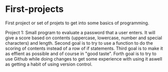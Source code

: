 # First-projects
First project or set of projets to get into some basics of programming.

Project 1:
Small program to evaluate a password that a user enters. It will give a score based on contents (uppercase, lowercase, number and special characters) and length. Second goal is to try to use a function to do the scoring of contents instead of a row of if statements. Third goal is to make it as effient as possible and of course in "good taste". Forth goal is to try to use Github while doing changes to get some experience with using it aswell as getting a habit of using version control.
